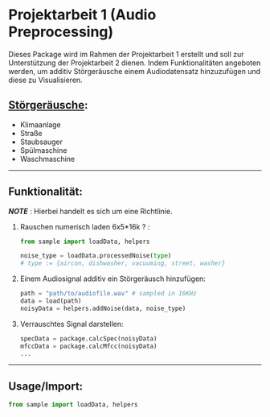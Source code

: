 # Projektarbeit 1 (Audio Preprocessing)

Dieses Package wird im Rahmen der Projektarbeit 1 erstellt und soll zur Unterstützung der Projektarbeit 2 dienen. Indem
Funktionalitäten angeboten werden, um additiv Störgeräusche einem Audiodatensatz hinzuzufügen und diese zu
Visualisieren.

## [Störgeräusche](noise_data/README.md):

* Klimaanlage
* Straße
* Staubsauger
* Spülmaschine
* Waschmaschine

---

## Funktionalität:

__*NOTE*__ : Hierbei handelt es sich um eine Richtlinie. 

1. Rauschen numerisch laden 6x5*16k ? :
   ```python
   from sample import loadData, helpers
   
   noise_type = loadData.processedNoise(type)
   # type := {aircon, dishwasher, vacuuming, street, washer}
   ```
2. Einem Audiosignal additiv ein Störgeräusch hinzufügen:
   ```python
   path = "path/to/audiofile.wav" # sampled in 16KHz
   data = load(path)
   noisyData = helpers.addNoise(data, noise_type)
   ```
3. Verrauschtes Signal darstellen:
   ```python
   specData = package.calcSpec(noisyData)
   mfccData = package.calcMfcc(noisyData)
   ...
   ```

---

## Usage/Import:

```python
from sample import loadData, helpers
```
